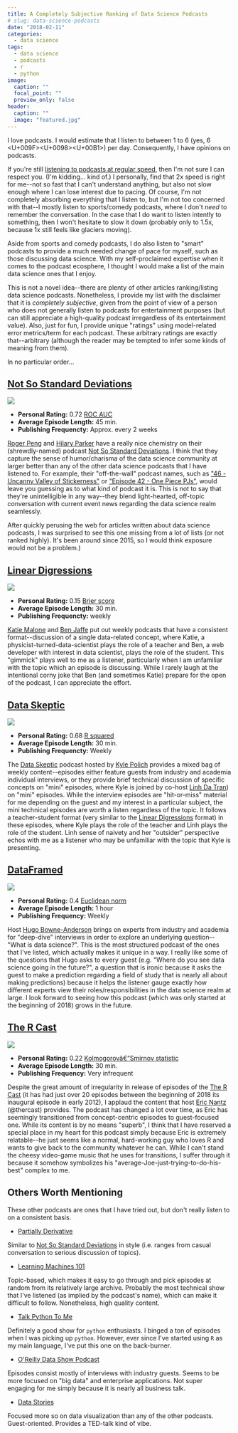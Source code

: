 ```yaml
---
title: A Completely Subjective Ranking of Data Science Podcasts
# slug: data-science-podcasts
date: "2018-02-11"
categories:
  - data science
tags:
  - data science
  - podcasts
  - r
  - python
image:
  caption: ""
  focal_point: ""
  preview_only: false
header:
  caption: ""
  image: "featured.jpg"
---
```



I love podcasts. I would estimate that I listen to between 1 to 6 (yes,
6 <f0><U+009F><U+0098><U+00B1>) per day. Consequently, I have opinions
on podcasts.

If you're still [listening to podcasts at regular
speed](https://www.buzzfeed.com/doree/meet-the-people-who-listen-to-podcasts-at-super-fast-speeds),
then I'm not sure I can respect you. (I'm kidding... kind of.) I
personally, find that 2x speed is right for me--not so fast that I can't
understand anything, but also not slow enough where I can lose interest
due to pacing. Of course, I'm not completely absorbing everything that I
listen to, but I'm not too concerned with that--I mostly listen to
sports/comedy podcasts, where I don't *need* to remember the
conversation. In the case that I do want to listen intently to
something, then I won't hesitate to slow it down (probably only to 1.5x,
because 1x still feels like glaciers moving).

Aside from sports and comedy podcasts, I do also listen to "smart"
podcasts to provide a much needed change of pace for myself, such as
those discussing data science. With my self-proclaimed expertise when it
comes to the podcast ecosphere, I thought I would make a list of the
main data science ones that I enjoy.

This is not a novel idea--there are plenty of other articles
ranking/listing data science podcasts. Nonetheless, I provide my list
with the disclaimer that it is *completely subjective*, given from the
point of view of a person who does not generally listen to podcasts for
entertainment purposes (but can still appreciate a high-quality podcast
irregardless of its entertainment value). Also, just for fun, I provide
unique "ratings" using model-related error metrics/term for each
podcast. These arbitrary ratings are exactly that--arbitrary (although
the reader may be tempted to infer some kinds of meaning from them).

In no particular order...

[Not So Standard Deviations](http://nssdeviations.com/)
-------------------------------------------------------

![](not_so_standard_deviations.png)

-   **Personal Rating:** 0.72 [ROC
    AUC](https://en.wikipedia.org/wiki/Receiver_operating_characteristic#Area_under_the_curve)
-   **Average Episode Length:** 45 min.
-   **Publishing Frequencty:** Approx. every 2 weeks

[Roger Peng](https://twitter.com/rdpeng) and [Hilary
Parker](https://twitter.com/hpster) have a really nice chemistry on
their (shrewdly-named) podcast [Not So Standard
Deviations](http://nssdeviations.com/). I think that they capture the
sense of humor/charisma of the data science community at larger better
than any of the other data science podcasts that I have listened to. For
example, their "off-the-wall" podcast names, such as ["46 - Uncanny
Valley of
Stickerness"](http://nssdeviations.com/46-uncanny-valley-of-stickerness)
or ["Episode 42 - One Piece
PJs"](http://nssdeviations.com/episode-42-one-piece-pjs), would leave
you guessing as to what kind of podcast it is. This is not to say that
they're unintelligible in any way--they blend light-hearted, off-topic
conversation with current event news regarding the data science realm
seamlessly.

After quickly perusing the web for articles written about data science
podcasts, I was surprised to see this one missing from a lot of lists
(or not ranked highly). It's been around since 2015, so I would think
exposure would not be a problem.)

[Linear Digressions](http://lineardigressions.com/)
---------------------------------------------------

![](linear_digressions.png)

-   **Personal Rating:** 0.15 [Brier
    score](https://en.wikipedia.org/wiki/Brier_score)
-   **Average Episode Length:** 30 min.
-   **Publishing Frequencty:** weekly

[Katie Malone](katie@lineardigressions.com) and [Ben
Jaffe](ben@lineardigressions.com) put out weekly podcasts that have a
consistent format--discussion of a single data-related concept, where
Katie, a physicist-turned-data-scientist plays the role of a teacher and
Ben, a web developer with interest in data scientist, plays the role of
the student. This "gimmick" plays well to me as a listener, particularly
when I am unfamiliar with the topic which an episode is discussing.
While I rarely laugh at the intentional corny joke that Ben (and
sometimes Katie) prepare for the open of the podcast, I can appreciate
the effort.

[Data Skeptic](https://dataskeptic.com/)
----------------------------------------

![](data_skeptic.png)

-   **Personal Rating:** 0.68 [R
    squared](https://en.wikipedia.org/wiki/Coefficient_of_determination)
-   **Average Episode Length:** 30 min.
-   **Publishing Frequencty:** Weekly

The [Data Skeptic](https://dataskeptic.com/) podcast hosted by [Kyle
Polich](https://dataskeptic.com/contributors/kyle) provides a mixed bag
of weekly content--episodes either feature guests from industry and
academia individual interviews, or they provide brief technical
discussion of specific concepts on "mini" episodes, where Kyle is joined
by co-host [Linh Da Tran](https://dataskeptic.com/contributors/linhda))
on "mini" episodes. While the interview episodes are "hit-or-miss"
material for me depending on the guest and my interest in a particular
subject, the mini technical episodes are worth a listen regardless of
the topic. It follows a teacher-student format (very similar to the
[Linear Digressions](http://lineardigressions.com/) format) in these
episodes, where Kyle plays the role of the teacher and Linh plays the
role of the student. Linh sense of naivety and her "outsider"
perspective echos with me as a listener who may be unfamiliar with the
topic that Kyle is presenting.

[DataFramed](https://www.datacamp.com/community/podcast)
--------------------------------------------------------

![](dataframed.png)

-   **Personal Rating:** 0.4 [Euclidean
    norm](https://en.wikipedia.org/wiki/Norm_(mathematics)#Euclidean_norm)
-   **Average Episode Length:** 1 hour
-   **Publishing Frequency:** Weekly

Host [Hugo Bowne-Anderson](https://twitter.com/hugobowne) brings on
experts from industry and academia for "deep-dive" interviews in order
to explore an underlying question--"What is data science?". This is the
most structured podcast of the ones that I've listed, which actually
makes it unique in a way. I really like some of the questions that Hugo
asks to every guest (e.g. "Where do you see data science going in the
future?", a question that is ironic because it asks the guest to make a
prediction regarding a field of study that is nearly all about making
predictions) because it helps the listener gauge exactly how different
experts view their roles/responsibilities in the data science realm at
large. I look forward to seeing how this podcast (which was only started
at the beginning of 2018) grows in the future.

[The R Cast](https://r-podcast.org/)
------------------------------------

![](r-podcast.png)

-   **Personal Rating:** 0.22 [Kolmogorovâ€“Smirnov
    statistic](https://en.wikipedia.org/wiki/Kolmogorov%E2%80%93Smirnov_test#Kolmogorov%E2%80%93Smirnov_statistic)
-   **Average Episode Length:** 30 min.
-   **Publishing Frequency:** Very infrequent

Despite the great amount of irregularity in release of episodes of the
[The R Cast](https://r-podcast.org/) (it has had just over 20 episodes
between the beginning of 2018 its inaugural episode in early 2012), I
applaud the content that host [Eric Nantz](https://twitter.com/thercast)
(@thercast) provides. The podcast has changed a lot over time, as Eric
has seemingly transitioned from concept-centric episodes to
guest-focused one. While its content is by no means "superb", I think
that I have reserved a special place in my heart for this podcast simply
because Eric is extremely relatable--he just seems like a normal,
hard-working guy who loves R and wants to give back to the community
whatever he can. While I can't stand the cheesy video-game music that he
uses for transitions, I suffer through it because it somehow symbolizes
his "average-Joe-just-trying-to-do-his-best" complex to me.

Others Worth Mentioning
-----------------------

These other podcasts are ones that I have tried out, but don't really
listen to on a consistent basis.

-   [Partially Derivative](partiallyderivative.com/)

Similar to [Not So Standard Deviations](http://nssdeviations.com/) in
style (i.e. ranges from casual conversation to serious discussion of
topics).

-   [Learning Machines 101](http://www.learningmachines101.com/)

Topic-based, which makes it easy to go through and pick episodes at
random from its relatively large archive. Probably the most technical
show that I've listened (as implied by the podcast's name), which can
make it difficult to follow. Nonetheless, high quality content.

-   [Talk Python To Me](https://talkpython.fm/)

Definitely a good show for `python` enthusiasts. I binged a ton of
episodes when I was picking up `python`. However, ever since I've
started using `R` as my main language, I've put this one on the
back-burner.

-   [O'Reilly Data Show
    Podcast](https://www.oreilly.com/topics/oreilly-data-show-podcast)

Episodes consist mostly of interviews with industry guests. Seems to be
more focused on "big data" and enterprise applications. Not super
engaging for me simply because it is nearly all business talk.

-   [Data Stories](http://datastori.es/)

Focused more so on data visualization than any of the other podcasts.
Guest-oriented. Provides a TED-talk kind of vibe.
